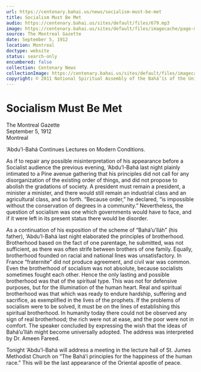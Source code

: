 ```yaml
---
url: https://centenary.bahai.us/news/socialism-must-be-met
title: Socialism Must Be Met
audio: https://centenary.bahai.us/sites/default/files/679.mp3
image: https://centenary.bahai.us/sites/default/files/imagecache/page-main-image/images/press_clippings/09-05-1912_The_Montreal_Gazette_Socialism_Must_Be_Met.png
source: The Montreal Gazette
date: September 5, 1912
location: Montreal
doctype: website
status: search-only
encumbered: false
collection: Centenary News
collectionImage: https://centenary.bahai.us/sites/default/files/imagecache/theme-image/main_image/abdulbaha-overview-small_0.jpg
copyright: © 2011 National Spiritual Assembly of the Bahá’ís of the United States
---
```



# Socialism Must Be Met

The Montreal Gazette  
September 5, 1912  
Montreal  



‘Abdu’l-Bahá Continues Lectures on Modern Conditions.

As if to repair any possible misinterpretation of his appearance before a Socialist audience the previous evening, ‘Abdu’l-Bahá last night plainly intimated to a Pine avenue gathering that his principles did not call for any disorganization of the existing order of things, and did not propose to abolish the gradations of society. A president must remain a president, а minister a minister, and there would still remain an industrial class and an agricultural class, and so forth. “Because order,” he declared, “is impossible without the conservation of degrees in a community.” Nevertheless, the question of socialism was one which governments would have to face, and if it were left in its present status there would be disorder.

As a continuation of his exposition of the scheme of “Bahá’u’lláh” (his father), ‘Abdu’l-Bahá last night elaborated the principles of brotherhood. Brotherhood based on the fact of one parentage, he submitted, was not sufficient, as there was often strife between brothers of one family. Equally, brotherhood founded on racial and national lines was unsatisfactory. In France “fraternite” did not produce agreement, and civil war was common. Even the brotherhood of socialism was not absolute, because socialists sometimes fought each other. Hence the only lasting and possible brotherhood was that of the spiritual type. This was not for defensive purposes, but for the illumination of the human heart. Real and spiritual brotherhood was that which was ready to endure hardship, suffering and sacrifice, as exemplified in the lives of the prophets. If the problems of socialism were to be solved, it must be on the lines of establishing this spiritual brotherhood. In humanity today there could not be observed any sign of real brotherhood; the rich were not at ease, and the poor were not in comfort. The speaker concluded by expressing the wish that the ideas of Bahá’u’lláh might become universally adopted. The address was interpreted by Dr. Ameen Fareed.

Tonight ‘Abdu’l-Bahá will address a meeting in the lecture hall of St. Jumes Methodist Church on “The Bahá’í principles for the happiness of the human race.” This will be the last appearance of the Oriental apostle of peace.